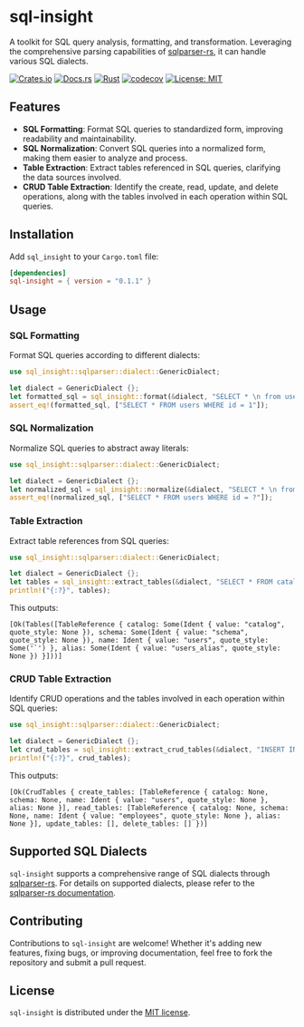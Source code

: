 # sql-insight

A toolkit for SQL query analysis, formatting, and transformation.
Leveraging the comprehensive parsing capabilities of [sqlparser-rs](https://github.com/sqlparser-rs/sqlparser-rs), it can handle various SQL dialects.

[![Crates.io](https://img.shields.io/crates/v/sql-insight.svg)](https://crates.io/crates/sql-insight)
[![Docs.rs](https://docs.rs/sql-insight/badge.svg)](https://docs.rs/sql-insight)
[![Rust](https://github.com/takaebato/sql-insight/actions/workflows/rust.yaml/badge.svg?branch=master)](https://github.com/takaebato/sql-insight/actions/workflows/rust.yaml)
[![codecov](https://codecov.io/gh/takaebato/sql-insight/graph/badge.svg?token=Z1KYAWA3HY)](https://codecov.io/gh/takaebato/sql-insight)
[![License: MIT](https://img.shields.io/badge/License-MIT-blue.svg)](https://opensource.org/licenses/MIT)

## Features

- **SQL Formatting**: Format SQL queries to standardized form, improving readability and maintainability.
- **SQL Normalization**: Convert SQL queries into a normalized form, making them easier to analyze and process.
- **Table Extraction**: Extract tables referenced in SQL queries, clarifying the data sources involved.
- **CRUD Table Extraction**: Identify the create, read, update, and delete operations, along with the tables involved in each operation within SQL queries.

## Installation

Add `sql_insight` to your `Cargo.toml` file:

```toml
[dependencies]
sql-insight = { version = "0.1.1" }
```

## Usage

### SQL Formatting

Format SQL queries according to different dialects:

```rust
use sql_insight::sqlparser::dialect::GenericDialect;

let dialect = GenericDialect {};
let formatted_sql = sql_insight::format(&dialect, "SELECT * \n from users   WHERE id = 1").unwrap();
assert_eq!(formatted_sql, ["SELECT * FROM users WHERE id = 1"]);
```

### SQL Normalization

Normalize SQL queries to abstract away literals:

```rust
use sql_insight::sqlparser::dialect::GenericDialect;

let dialect = GenericDialect {};
let normalized_sql = sql_insight::normalize(&dialect, "SELECT * \n from users   WHERE id = 1").unwrap();
assert_eq!(normalized_sql, ["SELECT * FROM users WHERE id = ?"]);
```

### Table Extraction

Extract table references from SQL queries:

```rust
use sql_insight::sqlparser::dialect::GenericDialect;

let dialect = GenericDialect {};
let tables = sql_insight::extract_tables(&dialect, "SELECT * FROM catalog.schema.`users` as users_alias").unwrap();
println!("{:?}", tables);
```

This outputs:

```
[Ok(Tables([TableReference { catalog: Some(Ident { value: "catalog", quote_style: None }), schema: Some(Ident { value: "schema", quote_style: None }), name: Ident { value: "users", quote_style: Some('`') }, alias: Some(Ident { value: "users_alias", quote_style: None }) }]))]
```

### CRUD Table Extraction

Identify CRUD operations and the tables involved in each operation within SQL queries:

```rust
use sql_insight::sqlparser::dialect::GenericDialect;

let dialect = GenericDialect {};
let crud_tables = sql_insight::extract_crud_tables(&dialect, "INSERT INTO users (name) SELECT name FROM employees").unwrap();
println!("{:?}", crud_tables);
```

This outputs:

```
[Ok(CrudTables { create_tables: [TableReference { catalog: None, schema: None, name: Ident { value: "users", quote_style: None }, alias: None }], read_tables: [TableReference { catalog: None, schema: None, name: Ident { value: "employees", quote_style: None }, alias: None }], update_tables: [], delete_tables: [] })]
```

## Supported SQL Dialects

`sql-insight` supports a comprehensive range of SQL dialects through [sqlparser-rs](https://github.com/sqlparser-rs/sqlparser-rs). For details on supported dialects, please refer to the [sqlparser-rs documentation](https://docs.rs/sqlparser/latest/sqlparser/dialect/index.html#structs).

## Contributing

Contributions to `sql-insight` are welcome! Whether it's adding new features, fixing bugs, or improving documentation, feel free to fork the repository and submit a pull request.

## License

`sql-insight` is distributed under the [MIT license](https://github.com/takaebato/sql-insight/blob/master/LICENSE.txt).
